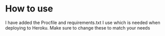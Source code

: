 # How to use

I have added the Procfile and requirements.txt I use which is needed when deploying to Heroku. Make sure to change these to match your needs
